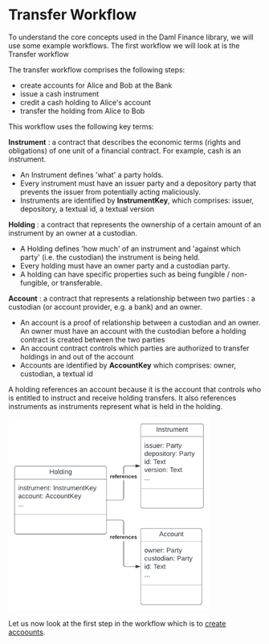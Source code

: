 # Transfer Workflow

To understand the core concepts used in the Daml Finance library, we will use some example workflows. The first workflow we will look at is the Transfer workflow

The transfer workflow comprises the following steps:

- create accounts for Alice and Bob at the Bank
- issue a cash instrument
- credit a cash holding to Alice's account
- transfer the holding from Alice to Bob

This workflow uses the following key terms:

**Instrument**
: a contract that describes the economic terms (rights and obligations) of one unit of a financial contract. For example, cash is an instrument. 
- An Instrument defines 'what' a party holds. 
- Every instrument must have an issuer party and a depository party that prevents the issuer from potentially acting maliciously. 
- Instruments are identified by **InstrumentKey**, which comprises: issuer, depository, a textual id, a textual version

**Holding**
: a contract that represents the ownership of a certain amount of an instrument by an owner at a custodian. 
- A Holding defines 'how much' of an instrument and 'against which party' (i.e. the custodian) the instrument is being held.
- Every holding must have an owner party and a custodian party.
- A holding can have specific properties such as being fungible / non-fungible, or transferable.

**Account**
: a contract that represents a relationship between two parties : a custodian (or account provider, e.g. a bank) and an owner. 
- An account is a proof of relationship between a custodian and an owner. An owner must have an account with the custodian before a holding contract is created between the two parties
- An account contract controls which parties are authorized to transfer holdings in and out of the account
- Accounts are identified by **AccountKey** which comprises: owner, custodian, a textual id

A holding references an account because it is the account that controls who is entitled to instruct and receive holding transfers. It also references instruments as instruments represent what is held in the holding.

<img src = "DF-Diagrams5-Holding.png" width=400>

Let us now look at the first step in the workflow which is to [create accoounts](CreatingAccounts.md). 

